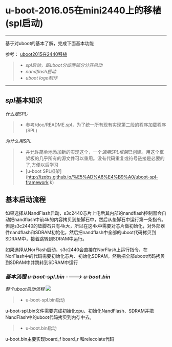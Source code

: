# u-boot-2016.05在mini2440上的移植(spl启动)
---
基于对uboot的基本了解，完成下面基本功能

参考：
[uboot2015在2440移植](http://blog.csdn.net/doccode/article/details/47211515)
> * *spl启动，即uboot分成两部分分开启动*
> * *nandflash启动*
> * *uboot logo制作*
---
## *spl*基本知识
*什么是SPL:*
>* 参考/doc/README.spl，为了统一所有现有实现第二段的程序加载程序(SPL)

*为什么用SPL*
>* 并允许简单地添加新的实现这个，一个*通用SPL框架*已创建。用这个框架板的几乎所有的源文件可以重用。没有代码重复或符号链接是必要的了,方便以后学习
>* [u-boot SPL框架](http://izobs.github.io/%E5%AD%A6%E4%B9%A0/uboot-spl-framework
k)


## 基本启动流程
 如果选择从NandFlash启动，s3c2440芯片上电后其内部的nandflash控制器会自动把nandflash中前4k的内容拷贝到垫脚石中，然后从垫脚石中运行第一条指令。但是s3c2440的垫脚石只有4k大，所以在这4k中需要对芯片做初始化，对外部器件nandflash和SDRAM初始化，然后把nandflash中全部的uboot代码拷贝到SDRAM中，接着跳转到SDRAM中运行。

如果选择从NorFlash启动，s3c2440会直接在NorFlash上运行指令，在NorFlash中的代码需要初始化芯片、初始化SDRAM，然后把全部uboot代码拷贝到SDRAM中并跳转到SDRAM中运行

### *基本流程 u-boot-spl.bin ----> u-boot.bin*

*整个uboot启动流程*
![](uboot启动流程.png)
> * u-boot-spl.bin启动

u-boot-spl.bin文件需要完成初始化cpu、初始化NandFlash、SDRAM并把NandFlash中的uboot代码拷贝到内存中去。

> * u-boot.bin启动

u-boot.bin主要实现board_f board_r 和relecolate代码





